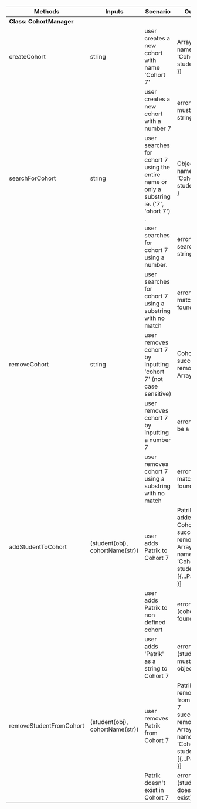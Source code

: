 | Methods                  | Inputs                          | Scenario                                                                                    | Output                                                                                                      |
|--------------------------|---------------------------------|---------------------------------------------------------------------------------------------|-------------------------------------------------------------------------------------------------------------|
| **Class: CohortManager** |                                 |                                                                                             |                                                                                                             |
| createCohort             | string                          | user creates a new cohort with name 'Cohort 7'                                              | Array: [{ name: 'Cohort 7', students: [] }]                                                                 |
|                          |                                 | user creates a new cohort with a number 7                                                   | error (name must be a string)                                                                               |
| searchForCohort          | string                          | user searches for cohort 7 using the entire name or only a substring ie. ('7', 'ohort 7') . | Object: { name: 'Cohort 7', students: [] }                                                                  |
|                          |                                 | user searches for cohort 7 using a number.                                                  | error (must search for a string)                                                                            |
|                          |                                 | user searches for cohort 7 using a substring with no match                                  | error (no match found)                                                                                      |
| removeCohort             | string                          | user removes cohort 7 by inputting 'cohort 7' (not case sensitive)                          | Cohort 7 successfully removed' + Array []                                                                   |
|                          |                                 | user removes cohort 7 by inputting a number 7                                               | error (must be a string)                                                                                    |
|                          |                                 | user removes cohort 7 using a substring with no match                                       | error (no match found)                                                                                      |
| addStudentToCohort       | (student(obj), cohortName(str)) | user adds Patrik to Cohort 7                                                                | Patrik added to Cohort 7 successfully removed' + Array: [{ name: 'Cohort 7', students: [{...Patrik}] }]     |
|                          |                                 | user adds Patrik to non defined cohort                                                      | error (cohort not found)                                                                                    |
|                          |                                 | user adds 'Patrik' as a string to Cohort 7                                                  | error (student must be a object)                                                                            |
| removeStudentFromCohort  | (student(obj), cohortName(str)) | user removes Patrik from Cohort 7                                                           | Patrik removed from Cohort 7 successfully removed' + Array: [{ name: 'Cohort 7', students: [{...Patrik}] }] |
|                          |                                 | Patrik doesn't exist in Cohort 7                                                            | error (student does not exist)                                                                              |